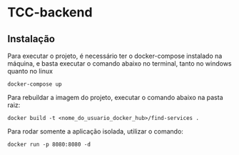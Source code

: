 # TCC-backend

## Instalação

Para executar o projeto, é necessário ter o docker-compose instalado na máquina, e basta executar o comando abaixo no terminal, tanto no windows quanto no linux

```docker-compose up```

Para rebuildar a imagem do projeto, executar o comando abaixo na pasta raiz:

``docker build -t <nome_do_usuario_docker_hub>/find-services .``

Para rodar somente a aplicação isolada, utilizar o comando:

``docker run -p 8080:8080 -d ``